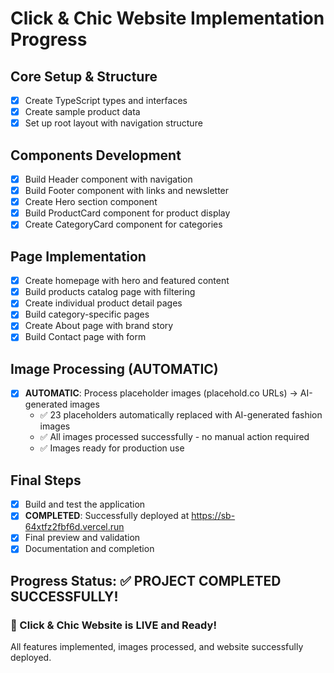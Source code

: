 # Click & Chic Website Implementation Progress

## Core Setup & Structure
- [x] Create TypeScript types and interfaces
- [x] Create sample product data
- [x] Set up root layout with navigation structure

## Components Development  
- [x] Build Header component with navigation
- [x] Build Footer component with links and newsletter
- [x] Create Hero section component
- [x] Build ProductCard component for product display
- [x] Create CategoryCard component for categories

## Page Implementation
- [x] Create homepage with hero and featured content
- [x] Build products catalog page with filtering
- [x] Create individual product detail pages
- [x] Build category-specific pages
- [x] Create About page with brand story
- [x] Build Contact page with form

## Image Processing (AUTOMATIC)
- [x] **AUTOMATIC**: Process placeholder images (placehold.co URLs) → AI-generated images
  - ✅ 23 placeholders automatically replaced with AI-generated fashion images
  - ✅ All images processed successfully - no manual action required
  - ✅ Images ready for production use

## Final Steps
- [x] Build and test the application
- [x] **COMPLETED**: Successfully deployed at https://sb-64xtfz2fbf6d.vercel.run
- [x] Final preview and validation
- [x] Documentation and completion

## Progress Status: ✅ PROJECT COMPLETED SUCCESSFULLY! 

### 🎉 Click & Chic Website is LIVE and Ready!
All features implemented, images processed, and website successfully deployed.